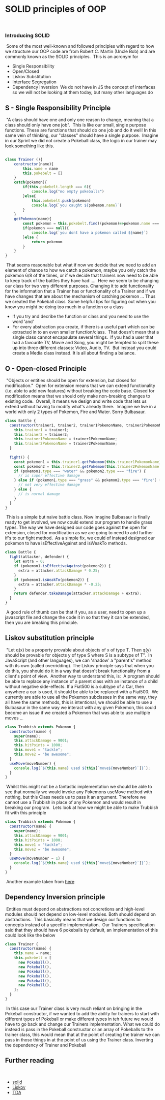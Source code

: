 # SOLID principles of OOP

​

### Introducing SOLID

​
Some of the most well-known and followed principles with regard to how we structure our OOP code are from Robert C. Martin (Uncle Bob) and are commonly known as the SOLID principles.
​
This is an acronym for
​

- Single Responsibility
- Open/Closed
- Liskov Substitution
- Interface Segregation
- Dependency Inversion
  ​
  We do not have in JS the concept of interfaces so we will not be looking at them today, but many other languages do
  ​

## S - Single Responsibility Principle

​
"A class should have one and only one reason to change, meaning that a class should only have one job".
​
This is like our small, single purpose functions. These are functions that should do one job and do it well! In this same vein of thinking, our "classes" should have a single purpose.
​
Imagine in our Sprint we did not create a Pokeball class, the logic in our trainer may look something like this.
​

```js
​
class Trainer (){
    constructor(name){
        this.name = name
        this.pokebelt = []
    }
    catch(pokemon){
        if(this.pokebelt.length === 6){
            console.log("no empty pokeballs")
        }else{
            this.pokebelt.push(pokemon)
            console.log(`you caught ${pokemon.name}`)
        }
    }
    getPokemon(name){
        const pokemon = this.pokebelt.find((pokemon)=>pokemon.name === name)
        if(pokemon === null){
            console.log(`you dont have a pokemon called ${name}`)
        }else {
            return pokemon
        }
    }
}
```

​
That seems reasonable but what if now we decide that we need to add an element of chance to how we catch a pokemon, maybe you only catch the pokemon 6/8 of the times, or if we decide that trainers now need to be able to keep track of the battles they have had ....
​
Here we seem to be changing our class for two very different purposes. Changing it to add functionality for the information that a Trainer has or functionality of a Trainer and if we have changes that are about the mechanism of catching pokemon ... Thus we created the Pokeball class
​
Some helpful tips for figuring out when you know you might be doing too much in a function or a class
​

- If you try and decribe the function or class and you need to use the word 'and'
- For every abstraction you create, if there is a useful part which can be extracted in to an even smaller function/class.
  ​
  That doesn't mean that a single class cannot encapsulate several things.
  ​
  If you had a user that had a favourite TV, Movie and Song, you might be tempted to split these up into three different classes: Video, Audio, TV.
  ​
  But instead you could create a Media class instead. It is all about finding a balance.
  ​

## O - Open-closed Principle

​
"Objects or entities should be open for extension, but closed for modification."
​
Open for extension means that we can extend functionality (i.e. able to add new features) without breaking the code base.
Closed for modification means that we should only make non-breaking changes to existing code.
​
Overall, it means we design and write code that lets us extend without having to modify what's already there.
​
Imagine we live in a world with only 2 types of Pokemon, Fire and Water. Sorry Bulbasaur.
​

```js
class Battle {
  constructor(trainer1, trainer2, trainer1PokemonName, trainer2PokemonName) {
    this.trainer1 = trainer1;
    this.trainer2 = trainer2;
    this.trainer1PokemonName = trainer1PokemonName;
    this.trainer2PokemonName = trainer2PokemonName;
  }
​
  fight() {
    const pokemon1 = this.trainer1.getPokemon(this.trainer1PokemonName);
    const pokemon2 = this.trainer2.getPokemon(this.trainer2PokemonName);
    if (pokemon1.type === "water" && pokemon2.type === "fire") {
      // is super effective damage
    } else if (pokemon1.type === "grass" && pokemon2.type === "fire") {
      // not very effective damage
    } else {
      // is normal damage
    }
  }
}
```

​
This is a simple but naive battle class. Now imagine Bulbasaur is finally ready to get involved, we now could extend our program to handle grass types. The way we have designed our code goes against the open for extension, closed for modification as we are going to need to add further if's to our fight method.
​
As a simple fix, we could of instead designed our pokemon to have isEffectiveAgainst and isWeakTo methods.
​

```js
class Battle {
  fight(attacker, defender) {
    let extra = 0;
    if (pokemon1.isEffectiveAgainst(pokemon2)) {
      extra = attacker.attackDamage * 0.25;
    }
    if (pokemon1.isWeakTo(pokemon2)) {
      extra = attacker.attackDamage * -0.25;
    }
    return defender.takeDamage(attacker.attackDamage + extra);
  }
}
```

​
A good rule of thumb can be that if you, as a user, need to open up a javascript file and change the code it in so that they it can be extended, then you are breaking this principle.
​

## Liskov substitution principle

​
"Let q(x) be a property provable about objects of x of type T. Then q(y) should be provable for objects y of type S where S is a subtype of T".
​
In JavaScript (and other languages), we can 'shadow' a "parent's" method with its own (called overridding). The Liskov principle says that when you do this, you should do it in a way that doesn't break functionality from a client's point of view.
​
Another way to understand this, is:
​
A program should be able to replace any instance of a parent class with an instance of a child without negative side-effects.
If a Fiat500 is a subtype of a Car, then anywhere a car is used, it should be able to be replaced with a Fiat500.
​
We currently are able to use all the Pokemon subclasses in the same way, they all have the same methods, this is intentional, we should be able to use a Bulbasaur in the same way we interact with any given Pokemon, this could become an issue if we created a Pokemon that was able to use multiple moves ...
​

```js
class Trubbish extends Pokemon {
  constructor(name) {
    super(name);
    this.attackDamage = 9001;
    this.hitPoints = 1000;
    this.move1 = "tackle";
    this.move2 = "be awesome";
  }
  useMove(moveNumber) {
    console.log(`${this.name} used ${this[`move${moveNumber}`]}`);
  }
}
```

​
Whilst this might not be a fantastic implementation we should be able to see that normally we would invoke any Pokemons useMove method with nothing, but this Class needs us to pass it an argument. Therefore we cannot use a Trubbish in place of any Pokemon and would result in breaking our program.
​
Lets look at how we might be able to make Trubbish fit with this principle
​

```js
class Trubbish extends Pokemon {
  constructor(name) {
    super(name);
    this.attackDamage = 9001;
    this.hitPoints = 1000;
    this.move1 = "tackle";
    this.move2 = "be awesome";
  }
  useMove(moveNumber = 1) {
    console.log(`${this.name} used ${this[`move${moveNumber}`]}`);
  }
}
```

​
Another example taken from [here](https://softwareengineering.stackexchange.com/questions/170222/what-can-go-wrong-if-the-liskov-substitution-principle-is-violated):
​

## Dependency Inversion principle

​
Entities must depend on abstractions not concretions and high-level modules should not depend on low-level modules. Both should depend on abstractions.
​
This basically means that we design our functions to concepts instead of a specific implementation.
​
Our Trainers specification said that they should have 6 pokeballs by default, an implementation of this could look like the below
​

```js
class Trainer {
  constructor(name) {
    this.name = name;
    this.pokebelt = [
      new Pokeball(),
      new Pokeball(),
      new Pokeball(),
      new Pokeball(),
      new Pokeball(),
      new Pokeball(),
    ];
  }
}
```

​
In this case our Trainer class is very much reliant on bringing in the Pokeball constructor, if we wanted to add the ability for trainers to start with different types of Pokeball or make different types in teh future we would have to go back and change our Trainers implementation.
​
What we could do instead is pass in the Pokeball constructor or an array of Pokeballs to the trainer class, this would mean that at the point of creating the trainer we can pass in those things in at the point of us using the Trainer class. Inverting the dependency of Trainer and Pokeball
​

## Further reading

​

- [solid](https://medium.com/@cramirez92/s-o-l-i-d-the-first-5-priciples-of-object-oriented-design-with-javascript-790f6ac9b9fa)
- [Liskov](https://www.youtube.com/watch?v=Mmy1EUKC_iE)
- [TDA](https://martinfowler.com/bliki/TellDontAsk.html)
